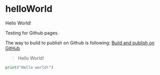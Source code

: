 # helloWorld

Hello World!

Testing for Github pages.

The way to build to publish on Github is following: [Build and publish on GitHub](https://www.jetbrains.com/help/writerside/deploy-docs-to-github-pages.html)

> Hello World!

```Python
print("Hello world!")
```